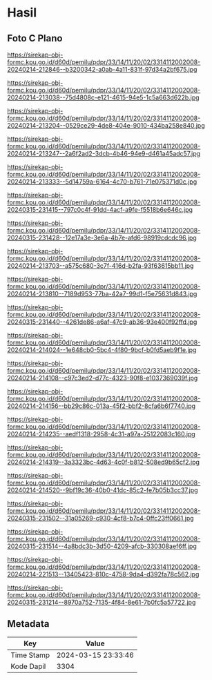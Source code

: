 # Hasil

## Foto C Plano

https://sirekap-obj-formc.kpu.go.id/d60d/pemilu/pdpr/33/14/11/20/02/3314112002008-20240214-212846--b3200342-a0ab-4a11-831f-97d34a2bf675.jpg

https://sirekap-obj-formc.kpu.go.id/d60d/pemilu/pdpr/33/14/11/20/02/3314112002008-20240214-213038--75d4808c-e121-4615-94e5-1c5a663d622b.jpg

https://sirekap-obj-formc.kpu.go.id/d60d/pemilu/pdpr/33/14/11/20/02/3314112002008-20240214-213204--0529ce29-4de8-404e-9010-434ba258e840.jpg

https://sirekap-obj-formc.kpu.go.id/d60d/pemilu/pdpr/33/14/11/20/02/3314112002008-20240214-213247--2a6f2ad2-3dcb-4b46-94e9-d461a45adc57.jpg

https://sirekap-obj-formc.kpu.go.id/d60d/pemilu/pdpr/33/14/11/20/02/3314112002008-20240214-213333--5d14759a-6164-4c70-b761-71e075371d0c.jpg

https://sirekap-obj-formc.kpu.go.id/d60d/pemilu/pdpr/33/14/11/20/02/3314112002008-20240315-231415--797c0c4f-91dd-4acf-a9fe-f5518b6e646c.jpg

https://sirekap-obj-formc.kpu.go.id/d60d/pemilu/pdpr/33/14/11/20/02/3314112002008-20240315-231428--12e17a3e-3e6a-4b7e-afd6-98919cdcdc96.jpg

https://sirekap-obj-formc.kpu.go.id/d60d/pemilu/pdpr/33/14/11/20/02/3314112002008-20240214-213703--a575c680-3c7f-416d-b2fa-93f63615bb11.jpg

https://sirekap-obj-formc.kpu.go.id/d60d/pemilu/pdpr/33/14/11/20/02/3314112002008-20240214-213810--7189d953-77ba-42a7-99d1-f5e75631d843.jpg

https://sirekap-obj-formc.kpu.go.id/d60d/pemilu/pdpr/33/14/11/20/02/3314112002008-20240315-231440--4261de86-a6af-47c9-ab36-93e400f92ffd.jpg

https://sirekap-obj-formc.kpu.go.id/d60d/pemilu/pdpr/33/14/11/20/02/3314112002008-20240214-214024--1e648cb0-5bc4-4f80-9bcf-b0fd5aeb9f1e.jpg

https://sirekap-obj-formc.kpu.go.id/d60d/pemilu/pdpr/33/14/11/20/02/3314112002008-20240214-214108--c97c3ed2-d77c-4323-90f8-e1037369039f.jpg

https://sirekap-obj-formc.kpu.go.id/d60d/pemilu/pdpr/33/14/11/20/02/3314112002008-20240214-214156--bb29c86c-013a-45f2-bbf2-8cfa6b6f7740.jpg

https://sirekap-obj-formc.kpu.go.id/d60d/pemilu/pdpr/33/14/11/20/02/3314112002008-20240214-214235--aedf1318-2958-4c31-a97a-25122083c160.jpg

https://sirekap-obj-formc.kpu.go.id/d60d/pemilu/pdpr/33/14/11/20/02/3314112002008-20240214-214319--3a3323bc-4d63-4c0f-b812-508ed9b65cf2.jpg

https://sirekap-obj-formc.kpu.go.id/d60d/pemilu/pdpr/33/14/11/20/02/3314112002008-20240214-214520--9bf19c36-40b0-41dc-85c2-fe7b05b3cc37.jpg

https://sirekap-obj-formc.kpu.go.id/d60d/pemilu/pdpr/33/14/11/20/02/3314112002008-20240315-231502--31a05269-c930-4cf8-b7c4-0ffc23ff0661.jpg

https://sirekap-obj-formc.kpu.go.id/d60d/pemilu/pdpr/33/14/11/20/02/3314112002008-20240315-231514--4a8bdc3b-3d50-4209-afcb-330308aef6ff.jpg

https://sirekap-obj-formc.kpu.go.id/d60d/pemilu/pdpr/33/14/11/20/02/3314112002008-20240214-221513--13405423-810c-4758-9da4-d392fa78c562.jpg

https://sirekap-obj-formc.kpu.go.id/d60d/pemilu/pdpr/33/14/11/20/02/3314112002008-20240315-231214--8970a752-7135-4f84-8e61-7b0fc5a57722.jpg


## Metadata

| Key        | Value               |
| ---------- | ------------------- |
| Time Stamp | 2024-03-15 23:33:46 |
| Kode Dapil | 3304                |



